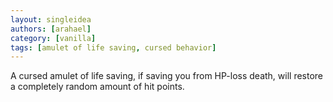 ```yaml
---
layout: singleidea
authors: [arahael]
category: [vanilla]
tags: [amulet of life saving, cursed behavior]
---
```

A cursed amulet of life saving, if saving you from HP-loss death, will restore a
completely random amount of hit points.

